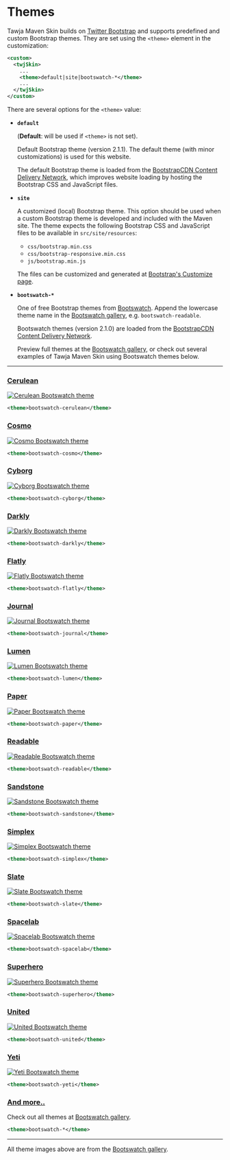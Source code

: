 # Themes

Tawja Maven Skin builds on [Twitter Bootstrap][bootstrap] and supports predefined and custom
Bootstrap themes. They are set using the `<theme>` element in the customization:

[bootstrap]: http://twitter.github.com/bootstrap/

```xml
<custom>
  <twjSkin>
    ...
    <theme>default|site|bootswatch-*</theme>
    ...
  </twjSkin>
</custom>
```

There are several options for the `<theme>` value:

-   **`default`**
    
    (**Default**: will be used if `<theme>` is not set).
    
    Default Bootstrap theme (version 2.1.1). The default theme (with minor customizations)
    is used for this website.
    
    The default Bootstrap theme is loaded from the
    [BootstrapCDN Content Delivery Network][bootstrapcdn], which improves website loading
    by hosting the Bootstrap CSS and JavaScript files.

-   **`site`**
    
    A customized (local) Bootstrap theme. This option should be used when a custom Bootstrap
    theme is developed and included with the Maven site. The theme expects the following
    Bootstrap CSS and JavaScript files to be available in `src/site/resources`:
    
    -   `css/bootstrap.min.css`
    -   `css/bootstrap-responsive.min.css`
    -   `js/bootstrap.min.js`
    
    The files can be customized and generated at [Bootstrap's Customize page][bootstrap-custom].

-   **`bootswatch-*`**<span id="theme-bootswatch"></span>
    
    One of free Bootstrap themes from [Bootswatch][bootswatch]. Append the lowercase theme name
    in the [Bootswatch gallery][bootswatch-gallery], e.g. `bootswatch-readable`.
    
    Bootswatch themes (version 2.1.0) are loaded from the
    [BootstrapCDN Content Delivery Network][bootstrapcdn].
    
    Preview full themes at the [Bootswatch gallery][bootswatch-gallery],
    or check out several examples of Tawja Maven Skin using Bootswatch themes below.

[bootstrapcdn]: http://bootstrapcdn.com
[bootstrap-custom]: http://twitter.github.com/bootstrap/customize.html
[bootswatch]: http://bootswatch.com
[bootswatch-gallery]: http://bootswatch.com/#gallery

---


### [Cerulean][theme-cerulean]

[![Cerulean Bootswatch theme](../img/bootswatch-cerulean.png)][theme-cerulean]

```xml
<theme>bootswatch-cerulean</theme>
```

[theme-cerulean]: bootswatch-cerulean.html


### [Cosmo][theme-cosmo]

[![Cosmo Bootswatch theme](../img/bootswatch-cosmo.png)][theme-cosmo]

```xml
<theme>bootswatch-cosmo</theme>
```

[theme-cosmo]: bootswatch-cosmo.html


### [Cyborg][theme-cyborg]

[![Cyborg Bootswatch theme](../img/bootswatch-cyborg.png)][theme-cyborg]

```xml
<theme>bootswatch-cyborg</theme>
```

[theme-cyborg]: bootswatch-cyborg.html


### [Darkly][theme-darkly]

[![Darkly Bootswatch theme](../img/bootswatch-darkly.png)][theme-darkly]

```xml
<theme>bootswatch-darkly</theme>
```

[theme-darkly]: bootswatch-darkly.html


### [Flatly][theme-flatly]

[![Flatly Bootswatch theme](../img/bootswatch-flatly.png)][theme-flatly]

```xml
<theme>bootswatch-flatly</theme>
```

[theme-flatly]: bootswatch-flatly.html


### [Journal][theme-journal]

[![Journal Bootswatch theme](../img/bootswatch-journal.png)][theme-journal]

```xml
<theme>bootswatch-journal</theme>
```

[theme-journal]: bootswatch-journal.html


### [Lumen][theme-lumen]

[![Lumen Bootswatch theme](../img/bootswatch-lumen.png)][theme-lumen]

```xml
<theme>bootswatch-lumen</theme>
```

[theme-lumen]: bootswatch-lumen.html


### [Paper][theme-paper]

[![Paper Bootswatch theme](../img/bootswatch-paper.png)][theme-paper]

```xml
<theme>bootswatch-paper</theme>
```

[theme-paper]: bootswatch-paper.html


### [Readable][theme-readable]

[![Readable Bootswatch theme](../img/bootswatch-readable.png)][theme-readable]

```xml
<theme>bootswatch-readable</theme>
```

[theme-readable]: bootswatch-readable.html


### [Sandstone][theme-sandstone]

[![Sandstone Bootswatch theme](../img/bootswatch-sandstone.png)][theme-sandstone]

```xml
<theme>bootswatch-sandstone</theme>
```

[theme-sandstone]: bootswatch-sandstone.html


### [Simplex][theme-simplex]

[![Simplex Bootswatch theme](../img/bootswatch-simplex.png)][theme-simplex]

```xml
<theme>bootswatch-simplex</theme>
```

[theme-simplex]: bootswatch-simplex.html


### [Slate][theme-slate]

[![Slate Bootswatch theme](../img/bootswatch-slate.png)][theme-slate]

```xml
<theme>bootswatch-slate</theme>
```

[theme-slate]: bootswatch-slate.html


### [Spacelab][theme-spacelab]

[![Spacelab Bootswatch theme](../img/bootswatch-spacelab.png)][theme-spacelab]

```xml
<theme>bootswatch-spacelab</theme>
```

[theme-spacelab]: bootswatch-spacelab.html


### [Superhero][theme-superhero]

[![Superhero Bootswatch theme](../img/bootswatch-superhero.png)][theme-superhero]

```xml
<theme>bootswatch-superhero</theme>
```

[theme-superhero]: bootswatch-superhero.html


### [United][theme-united]

[![United Bootswatch theme](../img/bootswatch-united.png)][theme-united]

```xml
<theme>bootswatch-united</theme>
```

[theme-united]: bootswatch-united.html


### [Yeti][theme-yeti]

[![Yeti Bootswatch theme](../img/bootswatch-yeti.png)][theme-yeti]

```xml
<theme>bootswatch-yeti</theme>
```

[theme-yeti]: bootswatch-yeti.html



### [And more..][bootswatch-gallery]

Check out all themes at [Bootswatch gallery][bootswatch-gallery].

```xml
<theme>bootswatch-*</theme>
```


---

All theme images above are from the [Bootswatch gallery][bootswatch-gallery].

